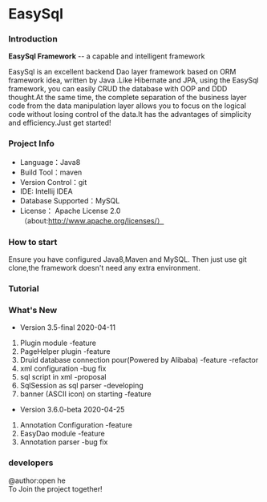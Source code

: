 # **EasySql**   
 
### Introduction 
**EasySql Framework** -- a capable and intelligent framework  
  
EasySql is an excellent backend Dao layer framework based on ORM framework idea, written by Java .Like Hibernate and JPA,
using the EasySql framework, you can easily CRUD the database with OOP and DDD thought.At the same time, the complete 
separation of the business layer code from the data manipulation layer allows you to focus on the logical code without 
losing control of the data.It has the advantages of simplicity and efficiency.Just get started!

### Project Info
* Language：Java8  
* Build Tool：maven  
* Version Control：git  
* IDE: Intellij IDEA  
* Database Supported：MySQL 
* License： Apache License 2.0（about:http://www.apache.org/licenses/）

### How to start
Ensure you have configured Java8,Maven and MySQL. Then just use git clone,the framework doesn't need any extra environment.

### Tutorial


### What's New
* Version 3.5-final 2020-04-11
1. Plugin module -feature
2. PageHelper plugin -feature
3. Druid database connection pour(Powered by Alibaba) -feature -refactor
4. xml configuration -bug fix
5. sql script in xml -proposal
6. SqlSession as sql parser -developing
7. banner (ASCII icon) on starting -feature
* Version 3.6.0-beta 2020-04-25
1. Annotation Configuration -feature
2. EasyDao module -feature
3. Annotation parser -bug fix
### developers
@author:open he    
To Join the project together!

